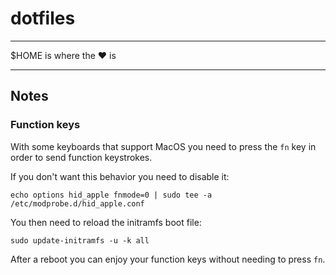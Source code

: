 # dotfiles

---

$HOME is where the :heart: is

---

## Notes

### Function keys

With some keyboards that support MacOS you need to press the `fn` key in order to send function keystrokes.

If you don't want this behavior you need to disable it:

```
echo options hid_apple fnmode=0 | sudo tee -a /etc/modprobe.d/hid_apple.conf
```

You then need to reload the initramfs boot file:

```
sudo update-initramfs -u -k all
```

After a reboot you can enjoy your function keys without needing to press `fn`.

